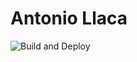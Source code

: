 # Antonio Llaca

![Build and Deploy](https://github.com/arora-aditya/antoniollaca/workflows/Build%20and%20Deploy/badge.svg?branch=master)
